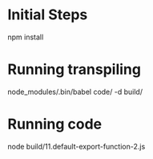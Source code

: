 # Initial Steps
npm install

# Running transpiling
node_modules/.bin/babel code/ -d build/

# Running code
node build/11.default-export-function-2.js